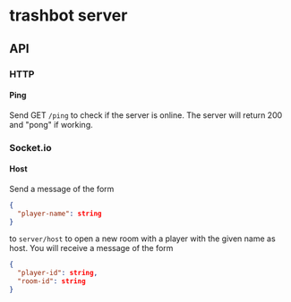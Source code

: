 # trashbot server

## API

### HTTP

#### Ping

Send GET `/ping` to check if the server is online. The server will return 
200 and "pong" if working.

### Socket.io

#### Host

Send a message of the form 
```json
{
  "player-name": string
}
```
to `server/host` to open a new room with a player with the given name as host.
You will receive a message of the form
```json
{
  "player-id": string,
  "room-id": string
}
```
